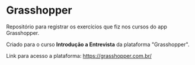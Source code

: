 # Grasshopper
Repositório para registrar os exercícios que fiz nos cursos do app Grasshopper.

Criado para o curso <b>Introdução a Entrevista</b> da plataforma "Grasshopper".

Link para acesso a plataforma: <a href="https://grasshopper.com.br/">https://grasshopper.com.br/</a>